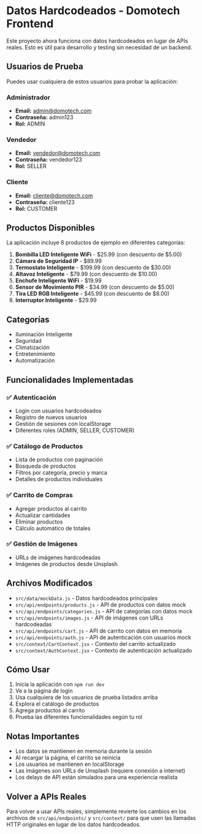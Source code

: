 # Datos Hardcodeados - Domotech Frontend

Este proyecto ahora funciona con datos hardcodeados en lugar de APIs reales. Esto es útil para desarrollo y testing sin necesidad de un backend.

## Usuarios de Prueba

Puedes usar cualquiera de estos usuarios para probar la aplicación:

### Administrador
- **Email:** admin@domotech.com
- **Contraseña:** admin123
- **Rol:** ADMIN

### Vendedor
- **Email:** vendedor@domotech.com
- **Contraseña:** vendedor123
- **Rol:** SELLER

### Cliente
- **Email:** cliente@domotech.com
- **Contraseña:** cliente123
- **Rol:** CUSTOMER

## Productos Disponibles

La aplicación incluye 8 productos de ejemplo en diferentes categorías:

1. **Bombilla LED Inteligente WiFi** - $25.99 (con descuento de $5.00)
2. **Cámara de Seguridad IP** - $89.99
3. **Termostato Inteligente** - $199.99 (con descuento de $30.00)
4. **Altavoz Inteligente** - $79.99 (con descuento de $10.00)
5. **Enchufe Inteligente WiFi** - $19.99
6. **Sensor de Movimiento PIR** - $34.99 (con descuento de $5.00)
7. **Tira LED RGB Inteligente** - $45.99 (con descuento de $8.00)
8. **Interruptor Inteligente** - $29.99

## Categorías

- Iluminación Inteligente
- Seguridad
- Climatización
- Entretenimiento
- Automatización

## Funcionalidades Implementadas

### ✅ Autenticación
- Login con usuarios hardcodeados
- Registro de nuevos usuarios
- Gestión de sesiones con localStorage
- Diferentes roles (ADMIN, SELLER, CUSTOMER)

### ✅ Catálogo de Productos
- Lista de productos con paginación
- Búsqueda de productos
- Filtros por categoría, precio y marca
- Detalles de productos individuales

### ✅ Carrito de Compras
- Agregar productos al carrito
- Actualizar cantidades
- Eliminar productos
- Cálculo automático de totales

### ✅ Gestión de Imágenes
- URLs de imágenes hardcodeadas
- Imágenes de productos desde Unsplash

## Archivos Modificados

- `src/data/mockData.js` - Datos hardcodeados principales
- `src/api/endpoints/products.js` - API de productos con datos mock
- `src/api/endpoints/categories.js` - API de categorías con datos mock
- `src/api/endpoints/images.js` - API de imágenes con URLs hardcodeadas
- `src/api/endpoints/cart.js` - API de carrito con datos en memoria
- `src/api/endpoints/auth.js` - API de autenticación con usuarios mock
- `src/context/CartContext.jsx` - Contexto del carrito actualizado
- `src/context/AuthContext.jsx` - Contexto de autenticación actualizado

## Cómo Usar

1. Inicia la aplicación con `npm run dev`
2. Ve a la página de login
3. Usa cualquiera de los usuarios de prueba listados arriba
4. Explora el catálogo de productos
5. Agrega productos al carrito
6. Prueba las diferentes funcionalidades según tu rol

## Notas Importantes

- Los datos se mantienen en memoria durante la sesión
- Al recargar la página, el carrito se reinicia
- Los usuarios se mantienen en localStorage
- Las imágenes son URLs de Unsplash (requiere conexión a internet)
- Los delays de API están simulados para una experiencia realista

## Volver a APIs Reales

Para volver a usar APIs reales, simplemente revierte los cambios en los archivos de `src/api/endpoints/` y `src/context/` para que usen las llamadas HTTP originales en lugar de los datos hardcodeados.

